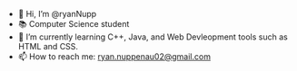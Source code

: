 - 👋 Hi, I’m @ryanNupp
- 📚 Computer Science student
- 🌱 I’m currently learning C++, Java, and Web Devleopment tools such as HTML and CSS.
- 📫 How to reach me: ryan.nuppenau02@gmail.com

<!---
ryanNupp/ryanNupp is a ✨ special ✨ repository because its `README.md` (this file) appears on your GitHub profile.
You can click the Preview link to take a look at your changes.
--->
